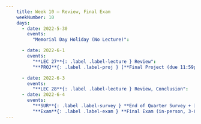 ```yaml
---
    title: Week 10 – Review, Final Exam
    weekNumber: 10
    days:
      - date: 2022-5-30
        events:
          "Memorial Day Holiday (No Lecture)":

      - date: 2022-6-1
        events:
          "**LEC 27**{: .label .label-lecture } Review":
          "**PROJ**{: .label .label-proj } [**Final Project (due 11:59pm)**](http://datahub.ucsd.edu/user-redirect/git-sync?          repo=https://github.com/dsc-courses/dsc10-2022-sp&subPath=final_project/FinalProject.ipynb) ([find a partner]          (https://docs.google.com/spreadsheets/d/1Zs1CuHFlhYITrMfD6mSTTH9V27o9Z1WcbYpo0RLvWik/edit?usp=sharing)) ([pair programming](../pair-                    programming))":

      - date: 2022-6-3
        events:
          "**LEC 28**{: .label .label-lecture } Review, Conclusion":
      - date: 2022-6-4
        events:
          "**SUR**{: .label .label-survey } **End of Quarter Survey + [CAPEs](https://cape.ucsd.edu) (due 2:59pm)**":
          "**Exam**{: .label .label-exam } **Final Exam (in-person, 3-6pm)**":
---
```

